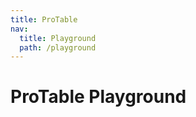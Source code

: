 ```yaml
---
title: ProTable
nav:
  title: Playground
  path: /playground
---
```


# ProTable Playground

<code src="../../packages/table/src/demos/dynamic-settings.tsx" height="500px" iframe="760px" background="#f5f5f5" title="属性展示"></code>
